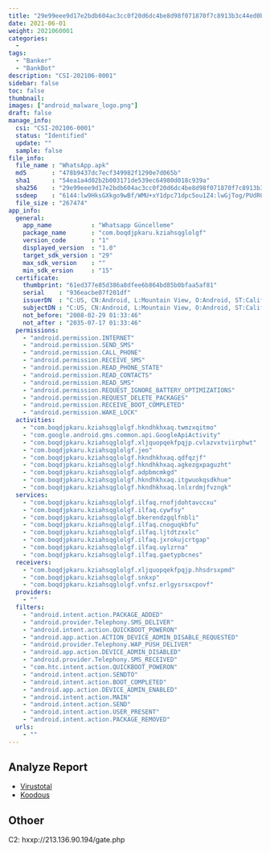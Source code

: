 ```yaml
---
title: "29e99eee9d17e2bdb604ac3cc0f20d6dc4be8d98f071870f7c8913b3c44ed0bc"
date: 2021-06-01
weight: 2021060001
categories:
  -
tags:
  - "Banker"
  - "BankBot"
description: "CSI-202106-0001"
sidebar: false
toc: false
thumbnail: 
images: ["android_malware_logo.png"]
draft: false
manage_info:
  csi: "CSI-202106-0001"
  status: "Identified"
  update: ""
  sample: false
file_info:
  file_name : "WhatsApp.apk"
  md5       : "478b9437dc7ecf349982f1290e7d065b"
  sha1	    : "54ea1a4d02b2b003171de539ec64980d018c939a"
  sha256    : "29e99eee9d17e2bdb604ac3cc0f20d6dc4be8d98f071870f7c8913b3c44ed0bc"
  ssdeep    : "6144:lw9HksGXkgo9wBf/WMU+xY1dpc71dpc5ou1Z4:lwGjTog/PUdR0"
  file_size : "267474"
app_info:
  general:
    app_name           : "Whatsapp Güncelleme"
    package_name       : "com.boqdjpkaru.kziahsqglolgf"
    version_code       : "1"
    displayed_version  : "1.0"
    target_sdk_version : "29"
    max_sdk_version    : ""
    min_sdk_ersion     : "15"
  certificate:
    thumbprint: "61ed377e85d386a8dfee6b864bd85b0bfaa5af81"
    serial    : "936eacbe07f201df"
    issuerDN  : "C:US, CN:Android, L:Mountain View, O:Android, ST:California, OU:Android, email:android@android.com"
    subjectDN : "C:US, CN:Android, L:Mountain View, O:Android, ST:California, OU:Android, email:android@android.com"
    not_before: "2008-02-29 01:33:46"
    not_after : "2035-07-17 01:33:46"
  permissions:
    - "android.permission.INTERNET"
    - "android.permission.SEND_SMS"
    - "android.permission.CALL_PHONE"
    - "android.permission.RECEIVE_SMS"
    - "android.permission.READ_PHONE_STATE"
    - "android.permission.READ_CONTACTS"
    - "android.permission.READ_SMS"
    - "android.permission.REQUEST_IGNORE_BATTERY_OPTIMIZATIONS"
    - "android.permission.REQUEST_DELETE_PACKAGES"
    - "android.permission.RECEIVE_BOOT_COMPLETED"
    - "android.permission.WAKE_LOCK"
  activities:
    - "com.boqdjpkaru.kziahsqglolgf.hkndhkhxaq.twmzxqitmo"
    - "com.google.android.gms.common.api.GoogleApiActivity"
    - "com.boqdjpkaru.kziahsqglolgf.xljquopqekfpqjp.cvlazvxtviirphwt"
    - "com.boqdjpkaru.kziahsqglolgf.jeo"
    - "com.boqdjpkaru.kziahsqglolgf.hkndhkhxaq.qdfqzjf"
    - "com.boqdjpkaru.kziahsqglolgf.hkndhkhxaq.agkezgxpaguzht"
    - "com.boqdjpkaru.kziahsqglolgf.adpbmcmkgd"
    - "com.boqdjpkaru.kziahsqglolgf.hkndhkhxaq.itgwuokqsdkhue"
    - "com.boqdjpkaru.kziahsqglolgf.hkndhkhxaq.lnlxrdmjfvzngk"
  services:
    - "com.boqdjpkaru.kziahsqglolgf.ilfaq.rnofjdohtavccxu"
    - "com.boqdjpkaru.kziahsqglolgf.ilfaq.cywfsy"
    - "com.boqdjpkaru.kziahsqglolgf.bkerendzgqlfnbli"
    - "com.boqdjpkaru.kziahsqglolgf.ilfaq.cnoguqkbfu"
    - "com.boqdjpkaru.kziahsqglolgf.ilfaq.ljtdtzxxlc"
    - "com.boqdjpkaru.kziahsqglolgf.ilfaq.jxrokujcrtgap"
    - "com.boqdjpkaru.kziahsqglolgf.ilfaq.uylzrna"
    - "com.boqdjpkaru.kziahsqglolgf.ilfaq.gaetypbcnes"
  receivers:
    - "com.boqdjpkaru.kziahsqglolgf.xljquopqekfpqjp.hhsdrsxpmd"
    - "com.boqdjpkaru.kziahsqglolgf.snkxp"
    - "com.boqdjpkaru.kziahsqglolgf.vnfsz.erlgysrsxcpovf"
  providers:
    - ""
  filters:
    - "android.intent.action.PACKAGE_ADDED"
    - "android.provider.Telephony.SMS_DELIVER"
    - "android.intent.action.QUICKBOOT_POWERON"
    - "android.app.action.ACTION_DEVICE_ADMIN_DISABLE_REQUESTED"
    - "android.provider.Telephony.WAP_PUSH_DELIVER"
    - "android.app.action.DEVICE_ADMIN_DISABLED"
    - "android.provider.Telephony.SMS_RECEIVED"
    - "com.htc.intent.action.QUICKBOOT_POWERON"
    - "android.intent.action.SENDTO"
    - "android.intent.action.BOOT_COMPLETED"
    - "android.app.action.DEVICE_ADMIN_ENABLED"
    - "android.intent.action.MAIN"
    - "android.intent.action.SEND"
    - "android.intent.action.USER_PRESENT"
    - "android.intent.action.PACKAGE_REMOVED"
  urls:
    - ""
---
```


## Analyze Report

- [Virustotal](https://www.virustotal.com/gui/file/29e99eee9d17e2bdb604ac3cc0f20d6dc4be8d98f071870f7c8913b3c44ed0bc)
- [Koodous](https://koodous.com/apks/29e99eee9d17e2bdb604ac3cc0f20d6dc4be8d98f071870f7c8913b3c44ed0bc)

## Othoer

C2: hxxp://213.136.90.194/gate.php